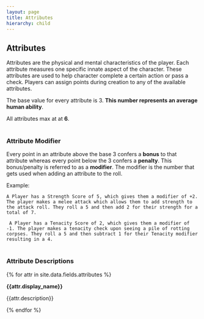 ```yaml
---
layout: page
title: Attributes
hierarchy: child
---
```



## Attributes ##

Attributes are the physical and mental characteristics of the player. Each attribute measures one specific innate aspect of the character. These attributes are used to help character complete a certain action or pass a check. Players can assign points during creation to any of the available attributes.

The base value for every attribute is 3. **This number represents an average human ability**. 

All attributes max at at **6**.
<br/><br/>

### Attribute Modifier ###

Every point in an attribute above the base 3 confers a **bonus** to that attribute whereas every point below the 3 confers a **penalty**. This bonus/penalty is referred to as a **modifier**. The modifier is the number that gets used when adding an attribute to the roll. 

Example:

``` A Player has a Strength Score of 5, which gives them a modifier of +2. The player makes a melee attack which allows them to add strength to the attack roll. They roll a 5 and then add 2 for their strength for a total of 7. ```

``` A Player has a Tenacity Score of 2, which gives them a modifier of -1. The player makes a tenacity check upon seeing a pile of rotting corpses. They roll a 5 and then subtract 1 for their Tenacity modifier resulting in a 4.```
<br/><br/>


### Attribute Descriptions ###

{% for attr in site.data.fields.attributes %}

**{{attr.display_name}}**

{{attr.description}}
<br/>

{% endfor %}
